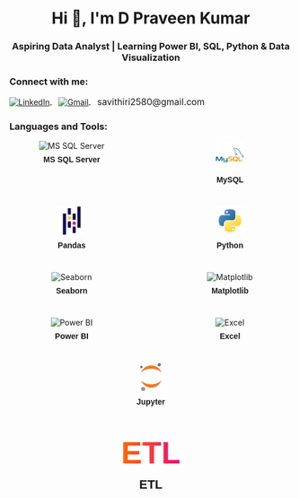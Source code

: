 <h1 align="center">Hi 👋, I'm D Praveen Kumar</h1>
<h3 align="center">Aspiring Data Analyst | Learning Power BI, SQL, Python & Data Visualization</h3>

<h3 align="left">Connect with me:</h3>
<p align="left">
  <a href="https://www.linkedin.com/in/praveen-kumar-869844200/" target="_blank" rel="noopener noreferrer">
    <img align="center" src="https://raw.githubusercontent.com/rahuldkjain/github-profile-readme-generator/master/src/images/icons/Social/linked-in-alt.svg" alt="LinkedIn" height="30" width="40" />
  </a>
  &nbsp;&nbsp;
  <a href="mailto:savithiri2580@gmail.com" target="_blank" rel="noopener noreferrer">
    <img align="center" src="https://img.icons8.com/color/48/gmail-new.png" alt="Gmail" height="30" width="40" />
  </a>
  &nbsp;&nbsp;
  <span style="font-size: 16px; vertical-align: middle;">savithiri2580@gmail.com</span>
</p>

<h3 align="left">Languages and Tools:</h3>

<!-- Flex container for rows of 3 items -->
<div style="display: flex; flex-wrap: wrap; gap: 40px 60px; max-width: 600px;">

  <!-- Skill item -->
  <div style="flex: 1 1 33%; min-width: 120px; text-align: center;">
    <a href="https://www.microsoft.com/en-us/sql-server" target="_blank" rel="noopener noreferrer" style="text-decoration:none; color: inherit;">
      <img src="https://www.svgrepo.com/show/303229/microsoft-sql-server-logo.svg" alt="MS SQL Server" width="50" height="50" />
      <div style="margin-top: 8px; font-weight: 600; font-family: Arial, sans-serif;">MS SQL Server</div>
    </a>
  </div>

  <div style="flex: 1 1 33%; min-width: 120px; text-align: center;">
    <a href="https://www.mysql.com/" target="_blank" rel="noopener noreferrer" style="text-decoration:none; color: inherit;">
      <img src="https://raw.githubusercontent.com/devicons/devicon/master/icons/mysql/mysql-original-wordmark.svg" alt="MySQL" width="50" height="50" />
      <div style="margin-top: 8px; font-weight: 600; font-family: Arial, sans-serif;">MySQL</div>
    </a>
  </div>

  <div style="flex: 1 1 33%; min-width: 120px; text-align: center;">
    <a href="https://pandas.pydata.org/" target="_blank" rel="noopener noreferrer" style="text-decoration:none; color: inherit;">
      <img src="https://raw.githubusercontent.com/devicons/devicon/master/icons/pandas/pandas-original.svg" alt="Pandas" width="50" height="50" />
      <div style="margin-top: 8px; font-weight: 600; font-family: Arial, sans-serif;">Pandas</div>
    </a>
  </div>

  <div style="flex: 1 1 33%; min-width: 120px; text-align: center;">
    <a href="https://www.python.org" target="_blank" rel="noopener noreferrer" style="text-decoration:none; color: inherit;">
      <img src="https://raw.githubusercontent.com/devicons/devicon/master/icons/python/python-original.svg" alt="Python" width="50" height="50" />
      <div style="margin-top: 8px; font-weight: 600; font-family: Arial, sans-serif;">Python</div>
    </a>
  </div>

  <div style="flex: 1 1 33%; min-width: 120px; text-align: center;">
    <a href="https://seaborn.pydata.org/" target="_blank" rel="noopener noreferrer" style="text-decoration:none; color: inherit;">
      <img src="https://seaborn.pydata.org/_images/logo-mark-lightbg.svg" alt="Seaborn" width="50" height="50" />
      <div style="margin-top: 8px; font-weight: 600; font-family: Arial, sans-serif;">Seaborn</div>
    </a>
  </div>

  <div style="flex: 1 1 33%; min-width: 120px; text-align: center;">
    <a href="https://matplotlib.org/" target="_blank" rel="noopener noreferrer" style="text-decoration:none; color: inherit;">
      <img src="https://matplotlib.org/_static/images/logo2.svg" alt="Matplotlib" width="50" height="50" />
      <div style="margin-top: 8px; font-weight: 600; font-family: Arial, sans-serif;">Matplotlib</div>
    </a>
  </div>

  <div style="flex: 1 1 33%; min-width: 120px; text-align: center;">
    <a href="https://powerbi.microsoft.com/" target="_blank" rel="noopener noreferrer" style="text-decoration:none; color: inherit;">
      <img src="https://img.icons8.com/color/48/power-bi.png" alt="Power BI" width="50" height="50" />
      <div style="margin-top: 8px; font-weight: 600; font-family: Arial, sans-serif;">Power BI</div>
    </a>
  </div>

  <div style="flex: 1 1 33%; min-width: 120px; text-align: center;">
    <a href="https://www.microsoft.com/en-us/microsoft-365/excel" target="_blank" rel="noopener noreferrer" style="text-decoration:none; color: inherit;">
      <img src="https://img.icons8.com/color/48/microsoft-excel-2019--v1.png" alt="Excel" width="50" height="50" />
      <div style="margin-top: 8px; font-weight: 600; font-family: Arial, sans-serif;">Excel</div>
    </a>
  </div>

  <div style="flex: 1 1 33%; min-width: 120px; text-align: center;">
    <a href="https://jupyter.org/" target="_blank" rel="noopener noreferrer" style="text-decoration:none; color: inherit;">
      <img src="https://raw.githubusercontent.com/devicons/devicon/master/icons/jupyter/jupyter-original.svg" alt="Jupyter" width="50" height="50" />
      <div style="margin-top: 8px; font-weight: 600; font-family: Arial, sans-serif;">Jupyter</div>
    </a>
  </div>

</div>

<!-- ETL big gradient text below tools -->
<div style="margin-top: 50px; text-align: center;">
  <a href="https://en.wikipedia.org/wiki/Extract,_transform,_load" target="_blank" rel="noopener noreferrer"
    style="
      font-weight: 900;
      font-size: 56px;
      font-family: Arial, sans-serif;
      background: linear-gradient(90deg, #FF6A00, #EE0979);
      -webkit-background-clip: text;
      -webkit-text-fill-color: transparent;
      user-select: none;
      text-decoration: none;
      display: inline-block;
    "
    title="ETL - Extract, Transform, Load">
    ETL
  </a>
  <div style="margin-top: 12px; font-weight: 700; font-family: Arial, sans-serif; font-size: 22px;">ETL</div>
</div>
